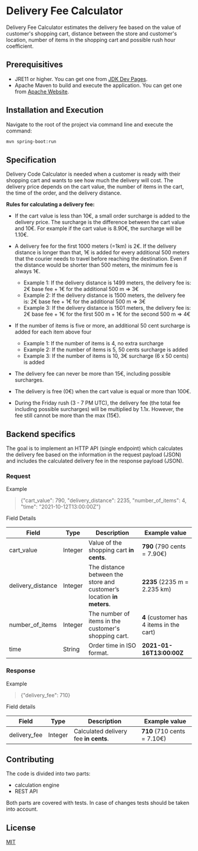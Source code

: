 # Delivery Fee Calculator

Delivery Fee Calculator estimates the delivery fee based on the value of customer's 
shopping cart, distance between the store and customer's location, number of items
in the shopping cart and possible rush hour coefficient. 

## Prerequisitives

* JRE11 or higher. You can get one from [JDK Dev Pages](https://jdk.dev/download/).
* Apache Maven to build and execute the application. You can get one from 
[Apache Website](https://maven.apache.org/download.cgi).

## Installation and Execution

Navigate to the root of the project via command line and execute the command:

```bash
mvn spring-boot:run
```
## Specification 

Delivery Code Calculator is needed when a customer is ready with their shopping cart and wants to see how much the delivery will cost. The delivery price depends on the cart value, the number of items in the cart, the time of the order, and the delivery distance.

**Rules for calculating a delivery fee:**

- If the cart value is less than 10€, a small order surcharge is added to the delivery price. The surcharge is the difference between the cart value and 10€. For example if the cart value is 8.90€, the surcharge will be 1.10€.

- A delivery fee for the first 1000 meters (=1km) is 2€. If the delivery distance is longer than that, 1€ is added for every additional 500 meters that the courier needs to travel before reaching the destination. Even if the distance would be shorter than 500 meters, the minimum fee is always 1€.

	- Example 1: If the delivery distance is 1499 meters, the delivery fee is: 2€ base fee + 1€ for the additional 500 m => 3€
	- Example 2: If the delivery distance is 1500 meters, the delivery fee is: 2€ base fee + 1€ for the additional 500 m => 3€
	- Example 3: If the delivery distance is 1501 meters, the delivery fee is: 2€ base fee + 1€ for the first 500 m + 1€ for the second 500 m => 4€

-	If the number of items is five or more, an additional 50 cent surcharge is added for each item above four

	- Example 1: If the number of items is 4, no extra surcharge
	- Example 2: If the number of items is 5, 50 cents surcharge is added
	- Example 3: If the number of items is 10, 3€ surcharge (6 x 50 cents) is added

-	The delivery fee can never be more than 15€, including possible surcharges.

-	The delivery is free (0€) when the cart value is equal or more than 100€.

- During the Friday rush (3 - 7 PM UTC), the delivery fee (the total fee including possible surcharges) will be multiplied by 1.1x. However, the fee still cannot be more than the max (15€).

## Backend specifics 

The goal is to implement an HTTP API (single endpoint) which calculates the delivery fee based on the information in the request payload (JSON) and includes the calculated delivery fee in the response payload (JSON).

### Request 

Example 

 > {"cart_value": 790, "delivery_distance": 2235, "number_of_items": 4, "time": "2021-10-12T13:00:00Z"}

Field Details 

| Field | Type | Description | Example value | 
|-------|------|-------------|---------------|
|cart_value|Integer|Value of the shopping cart **in cents**.|**790** (790 cents = 7.90€)|
|delivery_distance|Integer|The distance between the store and customer’s location **in meters**.|**2235** (2235 m = 2.235 km)|
|number_of_items|Integer|The number of items in the customer's shopping cart.|**4** (customer has 4 items in the cart)|
|time|String|Order time in ISO format.|**2021-01-16T13:00:00Z**|

### Response 

Example 

 > {"delivery_fee": 710} 

Field details

| Field | Type | Description | Example value | 
|-------|------|-------------|---------------|
|delivery_fee|Integer|Calculated delivery fee **in cents**.|**710** (710 cents = 7.10€)|

## Contributing 

The code is divided into two parts: 

* calculation engine 
* REST API 

Both parts are covered with tests. In case of changes tests should be 
taken into account.  

## License
[MIT](https://choosealicense.com/licenses/mit/)

